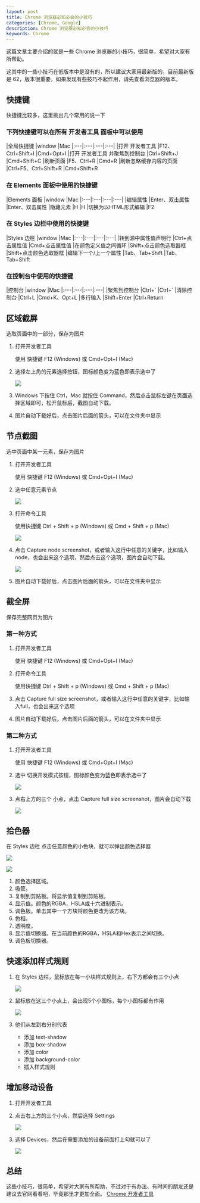 ```yaml
---
layout: post
title: Chrome 浏览器必知必会的小技巧
categories: [Chrome, Google]
description: Chrome 浏览器必知必会的小技巧
keywords: Chrome
---
```


这篇文章主要介绍的就是一些 Chrome 浏览器的小技巧，很简单，希望对大家有所帮助。

这其中的一些小技巧在低版本中是没有的，所以建议大家用最新版的，目前最新版是 62，版本很重要，如果发现有些技巧不起作用，请先查看浏览器的版本。

## 快捷键

快捷键比较多，这里挑出几个常用的说一下 

### 下列快捷键可以在所有 开发者工具 面板中可以使用

|全局快捷键	|window	|Mac
|:---|:---|:---|:---|
|打开 开发者工具	|F12、Ctrl+Shift+I	|Cmd+Opt+I
|打开 开发者工具 并聚焦到控制台	|Ctrl+Shift+J	|Cmd+Shift+C
|刷新页面	|F5、Ctrl+R	|Cmd+R
|刷新忽略缓存内容的页面	|Ctrl+F5、Ctrl+Shift+R	|Cmd+Shift+R

### 在 Elements 面板中使用的快捷键

|Elements 面板	|window	|Mac
|:---|:---|:---|:---|
|编辑属性	|Enter、双击属性	|Enter、双击属性
|隐藏元素	|H	|H
|切换为以HTML形式编辑	|F2

### 在 Styles 边栏中使用的快捷键

|Styles 边栏	|window	|Mac
|:---|:---|:---|:---|
|转到源中属性值声明行	|Ctrl+点击属性值	|Cmd+点击属性值
|在颜色定义值之间循环	|Shift+点击颜色选取器框	|Shift+点击颜色选取器框
|编辑下一个/上一个属性	|Tab、Tab+Shift	|Tab、Tab+Shift

### 在控制台中使用的快捷键

|控制台	|window	|Mac
|:---|:---|:---|:---|
|聚焦到控制台	|Ctrl+\`	|Ctrl+\`
|清除控制台	|Ctrl+L	|Cmd+K、Opt+L
|多行输入	|Shift+Enter	|Ctrl+Return

## 区域截屏

选取页面中的一部分，保存为图片 

1. 打开开发者工具

    使用 快捷键 F12 (Windows) 或 Cmd+Opt+I (Mac) 
2. 选择左上角的元素选择按钮，图标颜色变为蓝色即表示选中了

    ![](/assets/images/posts/chrome/3724810944-5a1798222f377_articlex.png)
3. Windows 下按住 Ctrl，Mac 就按住 Command，然后点击鼠标左键在页面选择区域即可，松开鼠标后，截图自动下载。
4. 图片自动下载好后，点击图片后面的箭头，可以在文件夹中显示 

## 节点截图

选中页面中某一元素，保存为图片 

1. 打开开发者工具 

    使用 快捷键 F12 (Windows) 或 Cmd+Opt+I (Mac)
2. 选中任意元素节点 

    ![](/assets/images/posts/chrome/3141943530-5a1798220affc_articlex.png)
3. 打开命令工具

    使用快捷键 Ctrl + Shift + p (Windows) 或 Cmd + Shift + p (Mac) 

    ![](/assets/images/posts/chrome/4174394162-5a17982205f1e_articlex.png)
4. 点击 Capture node screenshot，或者输入这行中任意的关键字，比如输入 node，也会出来这个选项，然后点击这个选项，图片会自动下载。 

    ![](/assets/images/posts/chrome/4197825486-5a17982202f10_articlex.png)
5. 图片自动下载好后，点击图片后面的箭头，可以在文件夹中显示 

## 截全屏

保存完整网页为图片 

### 第一种方式

1. 打开开发者工具 

    使用 快捷键 F12 (Windows) 或 Cmd+Opt+I (Mac)
2. 打开命令工具

    使用快捷键 Ctrl + Shift + p (Windows) 或 Cmd + Shift + p (Mac) 
3. 点击 Capture full size screenshot，或者输入这行中任意的关键字，比如输入full，也会出来这个选项 
4. 图片自动下载好后，点击图片后面的箭头，可以在文件夹中显示 

### 第二种方式
1. 打开开发者工具 

    使用 快捷键 F12 (Windows) 或 Cmd+Opt+I (Mac)
2. 选中 切换开发模式按钮，图标颜色变为蓝色即表示选中了

    ![](/assets/images/posts/chrome/486739556-5a179821a89e0_articlex.png)
3. 点右上方的三个 小点，点击 Capture full size screenshot，图片会自动下载

    ![](/assets/images/posts/chrome/195224758-5a179821d0fce_articlex.png)

## 拾色器

在 Styles 边栏 点击任意颜色的小色块，就可以弹出颜色选择器

![](/assets/images/posts/chrome/595917845-5a1798219bc16_articlex.png)

![](/assets/images/posts/chrome/1474973432-5a1798225e459_articlex.png)

1. 颜色选择区域。
2. 吸管。
3. 复制到剪贴板。将显示值复制到剪贴板。
4. 显示值。颜色的RGBA，HSLA或十六进制表示。
5. 调色板。单击其中一个方块将颜色更改为该方块。
6. 色相。
7. 透明度。
8. 显示值切换器。在当前颜色的RGBA，HSLA和Hex表示之间切换。
9. 调色板切换器。

## 快速添加样式规则

1. 在 Styles 边栏，鼠标放在每一小块样式规则上，右下方都会有三个小点 

    ![](/assets/images/posts/chrome/3095904712-5a17982158445_articlex.png)
2. 鼠标放在这三个小点上，会出现5个小图标，每个小图标都有作用 

    ![](/assets/images/posts/chrome/1854119425-5a1798215724c_articlex.png)
3. 他们从左到右分别代表
    - 添加 text-shadow
    - 添加 box-shadow
    - 添加 color
    - 添加 background-color
    - 插入样式规则

## 增加移动设备

1. 打开开发者工具 
2. 点击右上方的三个小点，然后选择 Settings 

    ![](/assets/images/posts/chrome/4262851757-5a1798215d2ee_articlex.png)
3. 选择 Devices，然后在需要添加的设备前面打上勾就可以了 

    ![](/assets/images/posts/chrome/752007610-5a1798215531f_articlex.png)

## 总结

这些小技巧，很简单，希望对大家有所帮助，不过对于有办法、有时间的朋友还是建议去官网看看吧，毕竟那里才更加全面。 
[Chrome 开发者工具](https://developers.google.com/web/tools/chrome-devtools/?hl=zh-cn)